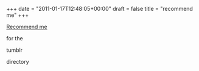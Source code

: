 +++
date = "2011-01-17T12:48:05+00:00"
draft = false
title = "recommend me"
+++
<p><a target="_blank" href="http://www.tumblr.com/directory/recommend/creative+writing/burninghotelsdown">Recommend me</a> </p>&#13;
<p>for the</p>&#13;
<p>tumblr</p>&#13;
<p>directory</p> 
